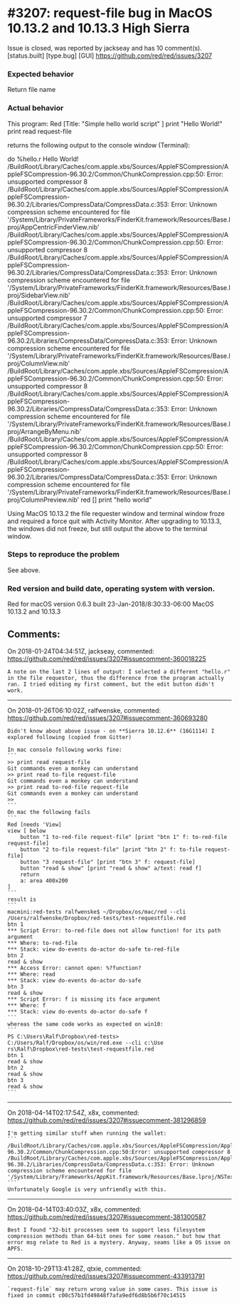 
#3207: request-file bug in MacOS 10.13.2 and 10.13.3 High Sierra
================================================================================
Issue is closed, was reported by jackseay and has 10 comment(s).
[status.built] [type.bug] [GUI]
<https://github.com/red/red/issues/3207>

### Expected behavior
Return file name
### Actual behavior
This program:
Red [Title: "Simple hello world script" ]
 print "Hello World!"
 print read request-file

returns the following output to the console window (Terminal):

do %hello.r
Hello World!
/BuildRoot/Library/Caches/com.apple.xbs/Sources/AppleFSCompression/AppleFSCompression-96.30.2/Common/ChunkCompression.cpp:50: Error: unsupported compressor 8
/BuildRoot/Library/Caches/com.apple.xbs/Sources/AppleFSCompression/AppleFSCompression-96.30.2/Libraries/CompressData/CompressData.c:353: Error: Unknown compression scheme encountered for file '/System/Library/PrivateFrameworks/FinderKit.framework/Resources/Base.lproj/AppCentricFinderView.nib'
/BuildRoot/Library/Caches/com.apple.xbs/Sources/AppleFSCompression/AppleFSCompression-96.30.2/Common/ChunkCompression.cpp:50: Error: unsupported compressor 8
/BuildRoot/Library/Caches/com.apple.xbs/Sources/AppleFSCompression/AppleFSCompression-96.30.2/Libraries/CompressData/CompressData.c:353: Error: Unknown compression scheme encountered for file '/System/Library/PrivateFrameworks/FinderKit.framework/Resources/Base.lproj/SidebarView.nib'
/BuildRoot/Library/Caches/com.apple.xbs/Sources/AppleFSCompression/AppleFSCompression-96.30.2/Common/ChunkCompression.cpp:50: Error: unsupported compressor 7
/BuildRoot/Library/Caches/com.apple.xbs/Sources/AppleFSCompression/AppleFSCompression-96.30.2/Libraries/CompressData/CompressData.c:353: Error: Unknown compression scheme encountered for file '/System/Library/PrivateFrameworks/FinderKit.framework/Resources/Base.lproj/ColumnView.nib'
/BuildRoot/Library/Caches/com.apple.xbs/Sources/AppleFSCompression/AppleFSCompression-96.30.2/Common/ChunkCompression.cpp:50: Error: unsupported compressor 8
/BuildRoot/Library/Caches/com.apple.xbs/Sources/AppleFSCompression/AppleFSCompression-96.30.2/Libraries/CompressData/CompressData.c:353: Error: Unknown compression scheme encountered for file '/System/Library/PrivateFrameworks/FinderKit.framework/Resources/Base.lproj/ArrangeByMenu.nib'
/BuildRoot/Library/Caches/com.apple.xbs/Sources/AppleFSCompression/AppleFSCompression-96.30.2/Common/ChunkCompression.cpp:50: Error: unsupported compressor 8
/BuildRoot/Library/Caches/com.apple.xbs/Sources/AppleFSCompression/AppleFSCompression-96.30.2/Libraries/CompressData/CompressData.c:353: Error: Unknown compression scheme encountered for file '/System/Library/PrivateFrameworks/FinderKit.framework/Resources/Base.lproj/ColumnPreview.nib'
red []
print "hello world"

Using MacOS 10.13.2 the file requester window and terminal window froze and required a force quit with Activity Monitor. After upgrading to 10.13.3, the windows did not freeze, but still output the above to the terminal window.
### Steps to reproduce the problem
See above.
### Red version and build date, operating system with version.
Red for macOS version 0.6.3 built 23-Jan-2018/8:30:33-06:00
MacOS 10.13.2 and 10.13.3



Comments:
--------------------------------------------------------------------------------

On 2018-01-24T04:34:51Z, jackseay, commented:
<https://github.com/red/red/issues/3207#issuecomment-360018225>

    A note on the last 2 lines of output: I selected a different "hello.r" in the file requestor, thus the difference from the program actually ran. I tried editing my first comment, but the edit button didn't work.

--------------------------------------------------------------------------------

On 2018-01-26T06:10:02Z, ralfwenske, commented:
<https://github.com/red/red/issues/3207#issuecomment-360693280>

    Didn't know about above issue - on **Sierra 10.12.6** (16G1114) I explored following (copied from Gitter)
    
    In mac console following works fine:
    ```
    >> print read request-file
    Git commands even a monkey can understand
    >> print read to-file request-file
    Git commands even a monkey can understand
    >> print read to-red-file request-file
    Git commands even a monkey can understand
    >>
    ```
    On mac the following fails
    ```
    Red [needs 'View]
    view [ below
        button "1 to-red-file request-file" [print "btn 1" f: to-red-file request-file]
        button "2 to-file request-file" [print "btn 2" f: to-file request-file]
        button "3 request-file" [print "btn 3" f: request-file]
        button "read & show" [print "read & show" a/text: read f]
        return
        a: area 400x200
    ]
    ```
    result is
    ```
    macmini:red-tests ralfwenske$ ~/Dropbox/os/mac/red --cli /Users/ralfwenske/Dropbox/red-tests/test-requestfile.red
    btn 1
    *** Script Error: to-red-file does not allow function! for its path argument
    *** Where: to-red-file
    *** Stack: view do-events do-actor do-safe to-red-file
    btn 2
    read & show
    *** Access Error: cannot open: %?function?
    *** Where: read
    *** Stack: view do-events do-actor do-safe
    btn 3
    read & show
    *** Script Error: f is missing its face argument
    *** Where: f
    *** Stack: view do-events do-actor do-safe f
    ```
    whereas the same code works as expected on win10:
    ```
    PS C:\Users\Ralf\Dropbox\red-tests> C:/Users/Ralf/Dropbox/os/win/red.exe --cli c:\Use
    rs\Ralf\Dropbox\red-tests\test-requestfile.red
    btn 1
    read & show
    btn 2
    read & show
    btn 3
    read & show
    ```

--------------------------------------------------------------------------------

On 2018-04-14T02:17:54Z, x8x, commented:
<https://github.com/red/red/issues/3207#issuecomment-381296859>

    I'm getting similar stuff when running the wallet:
    ```
    /BuildRoot/Library/Caches/com.apple.xbs/Sources/AppleFSCompression/AppleFSCompression-96.30.2/Common/ChunkCompression.cpp:50:Error: unsupported compressor 8
    /BuildRoot/Library/Caches/com.apple.xbs/Sources/AppleFSCompression/AppleFSCompression-96.30.2/Libraries/CompressData/CompressData.c:353: Error: Unknown compression scheme encountered for file '/System/Library/Frameworks/AppKit.framework/Resources/Base.lproj/NSTextTouchBarItems.nib'
    ```
    Unfortunately Google is very unfriendly with this.

--------------------------------------------------------------------------------

On 2018-04-14T03:40:03Z, x8x, commented:
<https://github.com/red/red/issues/3207#issuecomment-381300587>

    Best I found "32-bit processes seem to support less filesystem compression methods than 64-bit ones for some reason." but how that error msg relate to Red is a mystery. Anyway, seams like a OS issue on APFS.

--------------------------------------------------------------------------------

On 2018-10-29T13:41:28Z, qtxie, commented:
<https://github.com/red/red/issues/3207#issuecomment-433913791>

    `request-file` may return wrong value in some cases. This issue is fixed in commit c00c57b1fd49848f7afa9edf6d8b5b6f70c14515

